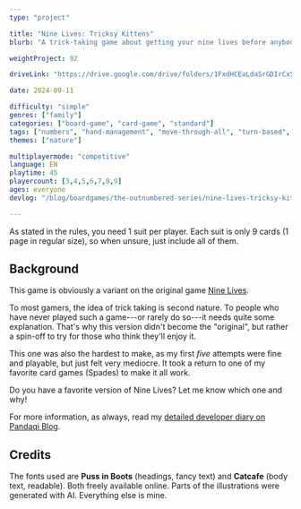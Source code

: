 ```yaml
---
type: "project"

title: "Nine Lives: Tricksy Kittens"
blurb: "A trick-taking game about getting your nine lives before anybody else, by placing smart bets on the right cats."

weightProject: 92

driveLink: "https://drive.google.com/drive/folders/1FxdHCEaLdaSrGDIrCx5yZHMx6P07_Ios"

date: 2024-09-11

difficulty: "simple"
genres: ["family"]
categories: ["board-game", "card-game", "standard"]
tags: ["numbers", "hand-management", "move-through-all", "turn-based", "player-powers", "trick-taking"]
themes: ["nature"]

multiplayermode: "competitive"
language: EN
playtime: 45
playercount: [3,4,5,6,7,8,9]
ages: everyone
devlog: "/blog/boardgames/the-outnumbered-series/nine-lives-tricksy-kittens/"

---
```


As stated in the rules, you need 1 suit per player. Each suit is only 9 cards (1 page in regular size), so when unsure, just include all of them.

## Background

This game is obviously a variant on the original game [Nine Lives](/the-outnumbered-series/nine-lives/).

To most gamers, the idea of trick taking is second nature. To people who have never played such a game---or rarely do so---it needs quite some explanation. That's why this version didn't become the "original", but rather a spin-off to try for those who think they'll enjoy it.

This one was also the hardest to make, as my first _five_ attempts were fine and playable, but just felt very mediocre. It took a return to one of my favorite card games (Spades) to make it all work.

Do you have a favorite version of Nine Lives? Let me know which one and why!

For more information, as always, read my [detailed developer diary on Pandaqi Blog](/blog/boardgames/the-outnumbered-series/nine-lives-tricksy-kittens/).

## Credits

The fonts used are **Puss in Boots** (headings, fancy text) and **Catcafe** (body text, readable). Both freely available online. Parts of the illustrations were generated with AI. Everything else is mine.